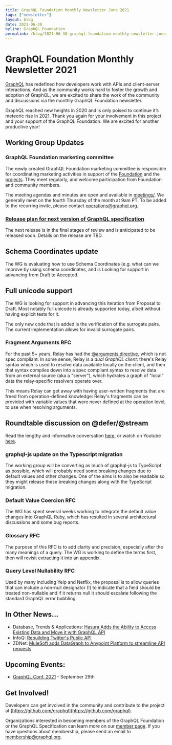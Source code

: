 ```yaml
---
title: GraphQL Foundation Monthly Newsletter June 2021
tags: ["newsletter"]
layout: blog
date: 2021-06-30
byline: GraphQL Foundation
permalink: /blog/2021-06-30-graphql-foundation-monthly-newsletter-june-2021
---
```


# GraphQL Foundation Monthly Newsletter 2021

[GraphQL](https://graphql.org/) has redefined how developers work with APIs and client-server interactions. And as the community works hard to foster the growth and adoption of GraphQL, we are excited to share the work of the community and discussions via the monthly GraphQL Foundation newsletter.

GraphQL reached new heights in 2020 and is only poised to continue it’s meteoric rise in 2021. Thank you again for your involvement in this project and your support of the GraphQL Foundation. We are excited for another productive year!

## Working Group Updates

### GraphQL Foundation marketing committee

The newly created GraphQL Foundation marketing committee is responsible for coordinating marketing activities in support of the [Foundation](https://foundation.graphql.org/) and the [projects](https://github.com/graphql). They meet regularly, and welcome participation from Foundation and community members.

The meeting agendas and minutes are open and available in [meetings/](https://github.com/graphql/marketing/blob/main/meetings). We generally meet on the fourth Thursday of the month at 9am PT. To be added to the recurring invite, please contact [operations@graphql.org](mailto:operations@graphql.org).

### [Release plan for next version of GraphQL specification](https://github.com/graphql/graphql-spec/milestone/2)

The next release is in the final stages of review and is anticipated to be released soon. Details on the release are TBD.

## Schema Coordinates update

The WG is evaluating how to use Schema Coordinates (e.g. what can we improve by using schema coordinates, and is Looking for support in advancing from Draft to Accepted.

## Full unicode support

The WG is looking for support in advancing this iteration from Proposal to Draft. Most notably full unicode is already supported today, albeit without having explicit tests for it.

The only new code that is added is the verification of the surrogate pairs. The current implementation allows for invalid surrogate pairs.

### Fragment Arguments RFC

For the past 5+ years, Relay has had the [@arguments directive](https://relay.dev/docs/api-reference/graphql-and-directives/#arguments), which is not spec compliant. In some sense, Relay is a _dual GraphQL client_: there's Relay syntax which is used to resolve data available locally on the client, and then that syntax compiles down into a spec compliant syntax to resolve data from an external source (aka a "server"), which hydrates a graph of "local" data the relay-specific resolvers operate over.

This means Relay can get away with having user-written fragments that are freed from operation-defined knowledge: Relay's fragments can be provided with variable values that were never defined at the operation level, to use when resolving arguments.

## Roundtable discussion on @defer/@stream

Read the lengthy and informative conversation [here](https://github.com/graphql/graphql-wg/blob/main/notes/2021-06-03.md), or watch on Youtube [here](https://www.youtube.com/watch?v=d4HhIo82Whg&list=PLP1igyLx8foH30_sDnEZnxV_8pYW3SDtb&index=1).

### graphql-js update on the Typescript migration

The working group will be converting as much of graphql-js to TypeScript as possible, which will probably need some breaking changes due to default values and other changes. One of the aims is to also be readable so they might release these breaking changes along with the TypeScript migration.

### Default Value Coercion RFC

The WG has spent several weeks working to integrate the default value changes into GraphQL Ruby, which has resulted in several architectural discussions and some bug reports.

### Glossary RFC

The purpose of this RFC is to add clarity and precision, especially after the many meanings of a query. The WG is working to define the terms first, then will revisit extracting it into an appendix.

### Query Level Nullability RFC

Used by many including Yelp and Netflix, the proposal is to allow queries that can include a non-null designator (!) to indicate that a field should be treated non-nullable and if it returns null it should escalate following the standard GraphQL error bubbling.

## In Other News...

- Database, Trends & Applications: [Hasura Adds the Ability to Access Existing Data and Move it with GraphQL API](https://www.dbta.com/Editorial/News-Flashes/Hasura-Adds-the-Ability-to-Access-Existing-Data-and-Move-it-with-GraphQL-API-147680.aspx)
- InfoQ: [Rebuilding Twitter's Public API](https://www.infoq.com/presentations/twitter-public-api/)
- ZDNet: [MuleSoft adds DataGraph to Anypoint Platform to streamline API requests](https://www.zdnet.com/article/mulesoft-adds-datagraph-to-anypoint-platform-streamlining-api-requests/)

## Upcoming Events:

- [GraphQL Conf. 2021](https://graphqlconf.org/) - September 29th

## Get Involved!

Developers can get involved in the community and contribute to the project at [https://github.com/graphql](https://github.com/graphql).

Organizations interested in becoming members of the GraphQL Foundation or the GraphQL Specification can learn more on our [member page](https://graphql.org/foundation/join). If you have questions about membership, please send an email to membership@graphql.org.

